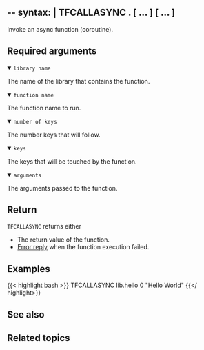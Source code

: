--
syntax: |
    TFCALLASYNC <library name>.<function name> <number of keys> [<key1> ... <keyn>] [<arg1> ... <argn>]
--

Invoke an async function (coroutine).

## Required arguments

<details open>
<summary><code>library name</code></summary>

The name of the library that contains the function.
</details>

<details open>
<summary><code>function name</code></summary>

The function name to run.
</details>

<details open>
<summary><code>number of keys</code></summary>

The number keys that will follow.
</details>

<details open>
<summary><code>keys</code></summary>

The keys that will be touched by the function.
</details>

<details open>
<summary><code>arguments</code></summary>

The arguments passed to the function.
</details>

## Return

`TFCALLASYNC` returns either

* The return value of the function.
* [Error reply](/docs/reference/protocol-spec/#resp-errors) when the function execution failed.

## Examples

{{< highlight bash >}}
TFCALLASYNC lib.hello 0
"Hello World"
{{</ highlight>}}

## See also

## Related topics
